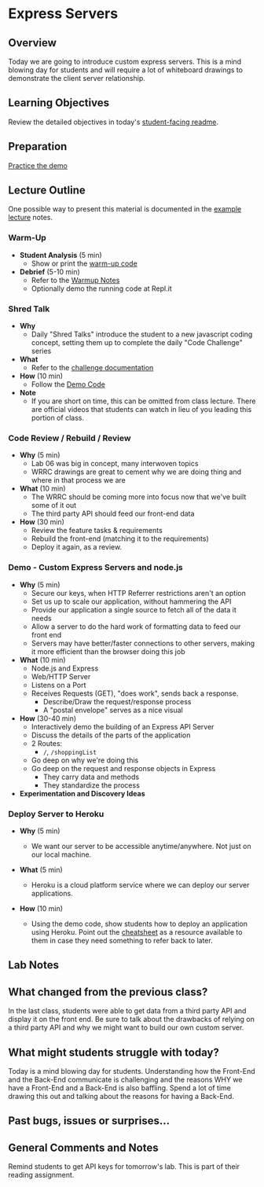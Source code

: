 # Express Servers

## Overview

Today we are going to introduce custom express servers. This is a mind blowing day for students and will require a lot of whiteboard drawings to demonstrate the client server relationship.

## Learning Objectives

Review the detailed objectives in today's [student-facing readme](../README.md).

## Preparation

[Practice the demo](../demo)

## Lecture Outline

One possible way to present this material is documented in the [example lecture](./LECTURE-EXAMPLE.md) notes.

### Warm-Up

- **Student Analysis** (5 min)
  - Show or print the [warm-up code](../warm-up/warm-up.md)
- **Debrief** (5-10 min)
  - Refer to the [Warmup Notes](../warm-up/NOTES.md)
  - Optionally demo the running code at Repl.it

### Shred Talk

- **Why**
  - Daily "Shred Talks" introduce the student to a new javascript coding concept, setting them up to complete the daily "Code Challenge" series
- **What**
  - Refer to the [challenge documentation](../challenges/README.md)
- **How** (10 min)
  - Follow the [Demo Code](../challenges/DEMO.md)
- **Note**
  - If you are short on time, this can be omitted from class lecture. There are official videos that students can watch in lieu of you leading this portion of class.

### Code Review / Rebuild / Review

- **Why** (5 min)
  - Lab 06 was big in concept, many interwoven topics
  - WRRC drawings are great to cement why we are doing thing and where in that process we are
- **What** (10 min)
  - The WRRC should be coming more into focus now that we've built some of it out
  - The third party API should feed our front-end data
- **How** (30 min)
  - Review the feature tasks & requirements
  - Rebuild the front-end (matching it to the requirements)
  - Deploy it again, as a review.

### Demo - Custom Express Servers and node.js

- **Why** (5 min)
  - Secure our keys, when HTTP Referrer restrictions aren't an option
  - Set us up to scale our application, without hammering the API
  - Provide our application a single source to fetch all of the data it needs
  - Allow a server to do the hard work of formatting data to feed our front end
  - Servers may have better/faster connections to other servers, making it more efficient than the browser doing this job
- **What** (10 min)
  - Node.js and Express
  - Web/HTTP Server
  - Listens on a Port
  - Receives Requests (GET), "does work", sends back a response.
    - Describe/Draw the request/response process
    - A "postal envelope" serves as a nice visual
- **How** (30-40 min)
  - Interactively demo the building of an Express API Server
  - Discuss the details of the parts of the application
  - 2 Routes:
    - `/`, `/shoppingList`
  - Go deep on why we're doing this
  - Go deep on the request and response objects in Express
    - They carry data and methods
    - They standardize the process
- **Experimentation and Discovery Ideas**

### Deploy Server to Heroku

- **Why** (5 min)
  - We want our server to be accessible anytime/anywhere. Not just on our local machine.

- **What** (5 min)
  - Heroku is a cloud platform service where we can deploy our server applications.

- **How** (10 min)
  - Using the demo code, show students how to deploy an application using Heroku. Point out the [cheatsheet](../cheatsheets/heroku.md) as a resource available to them in case they need something to refer back to later.

## Lab Notes

## What changed from the previous class?

In the last class, students were able to get data from a third party API and display it on the front end. Be sure to talk about the drawbacks of relying on a third party API and why we might want to build our own custom server.

## What might students struggle with today?

Today is a mind blowing day for students. Understanding how the Front-End and the Back-End communicate is challenging and the reasons WHY we have a Front-End and a Back-End is also baffling. Spend a lot of time drawing this out and talking about the reasons for having a Back-End.

## Past bugs, issues or surprises...

## General Comments and Notes

Remind students to get API keys for tomorrow's lab. This is part of their reading assignment.
